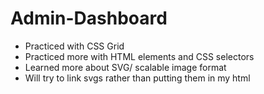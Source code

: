 # Admin-Dashboard
* Practiced with CSS Grid
* Practiced more with HTML elements and CSS selectors
* Learned more about SVG/ scalable image format
* Will try to link svgs rather than putting them in my html